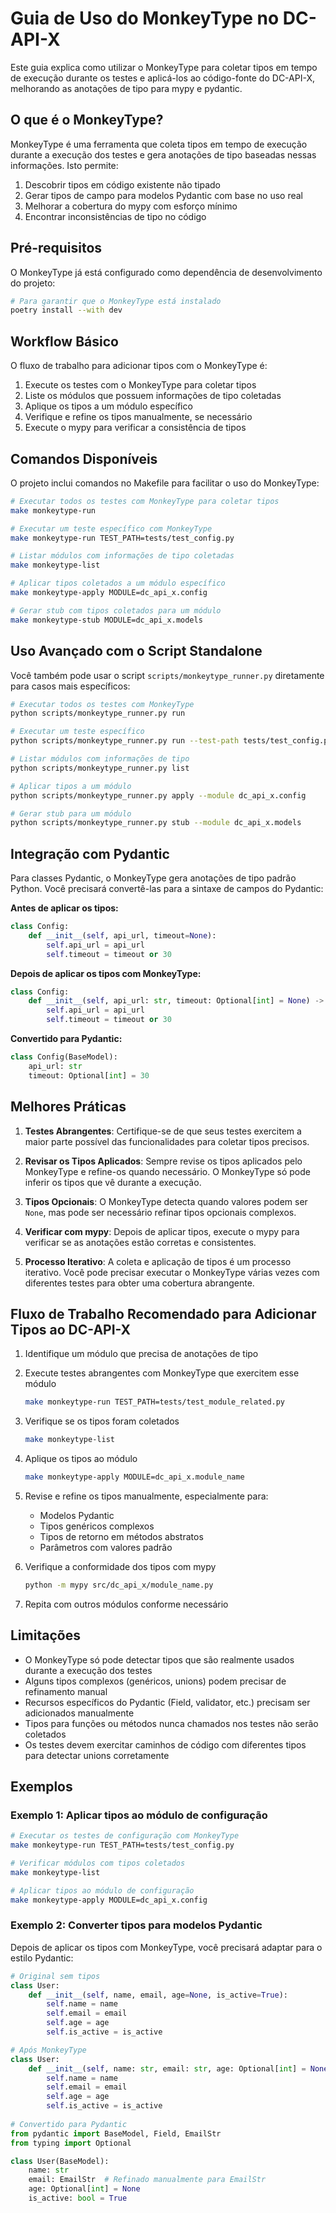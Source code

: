 # Guia de Uso do MonkeyType no DC-API-X

Este guia explica como utilizar o MonkeyType para coletar tipos em tempo de execução durante os testes e aplicá-los ao código-fonte do DC-API-X, melhorando as anotações de tipo para mypy e pydantic.

## O que é o MonkeyType?

MonkeyType é uma ferramenta que coleta tipos em tempo de execução durante a execução dos testes e gera anotações de tipo baseadas nessas informações. Isto permite:

1. Descobrir tipos em código existente não tipado
2. Gerar tipos de campo para modelos Pydantic com base no uso real
3. Melhorar a cobertura do mypy com esforço mínimo
4. Encontrar inconsistências de tipo no código

## Pré-requisitos

O MonkeyType já está configurado como dependência de desenvolvimento do projeto:

```bash
# Para garantir que o MonkeyType está instalado
poetry install --with dev
```

## Workflow Básico

O fluxo de trabalho para adicionar tipos com o MonkeyType é:

1. Execute os testes com o MonkeyType para coletar tipos
2. Liste os módulos que possuem informações de tipo coletadas
3. Aplique os tipos a um módulo específico
4. Verifique e refine os tipos manualmente, se necessário
5. Execute o mypy para verificar a consistência de tipos

## Comandos Disponíveis

O projeto inclui comandos no Makefile para facilitar o uso do MonkeyType:

```bash
# Executar todos os testes com MonkeyType para coletar tipos
make monkeytype-run

# Executar um teste específico com MonkeyType
make monkeytype-run TEST_PATH=tests/test_config.py

# Listar módulos com informações de tipo coletadas
make monkeytype-list

# Aplicar tipos coletados a um módulo específico
make monkeytype-apply MODULE=dc_api_x.config

# Gerar stub com tipos coletados para um módulo
make monkeytype-stub MODULE=dc_api_x.models
```

## Uso Avançado com o Script Standalone

Você também pode usar o script `scripts/monkeytype_runner.py` diretamente para casos mais específicos:

```bash
# Executar todos os testes com MonkeyType
python scripts/monkeytype_runner.py run

# Executar um teste específico
python scripts/monkeytype_runner.py run --test-path tests/test_config.py

# Listar módulos com informações de tipo
python scripts/monkeytype_runner.py list

# Aplicar tipos a um módulo
python scripts/monkeytype_runner.py apply --module dc_api_x.config

# Gerar stub para um módulo
python scripts/monkeytype_runner.py stub --module dc_api_x.models
```

## Integração com Pydantic

Para classes Pydantic, o MonkeyType gera anotações de tipo padrão Python. Você precisará convertê-las para a sintaxe de campos do Pydantic:

**Antes de aplicar os tipos:**

```python
class Config:
    def __init__(self, api_url, timeout=None):
        self.api_url = api_url
        self.timeout = timeout or 30
```

**Depois de aplicar os tipos com MonkeyType:**

```python
class Config:
    def __init__(self, api_url: str, timeout: Optional[int] = None) -> None:
        self.api_url = api_url
        self.timeout = timeout or 30
```

**Convertido para Pydantic:**

```python
class Config(BaseModel):
    api_url: str
    timeout: Optional[int] = 30
```

## Melhores Práticas

1. **Testes Abrangentes**: Certifique-se de que seus testes exercitem a maior parte possível das funcionalidades para coletar tipos precisos.

2. **Revisar os Tipos Aplicados**: Sempre revise os tipos aplicados pelo MonkeyType e refine-os quando necessário. O MonkeyType só pode inferir os tipos que vê durante a execução.

3. **Tipos Opcionais**: O MonkeyType detecta quando valores podem ser `None`, mas pode ser necessário refinar tipos opcionais complexos.

4. **Verificar com mypy**: Depois de aplicar tipos, execute o mypy para verificar se as anotações estão corretas e consistentes.

5. **Processo Iterativo**: A coleta e aplicação de tipos é um processo iterativo. Você pode precisar executar o MonkeyType várias vezes com diferentes testes para obter uma cobertura abrangente.

## Fluxo de Trabalho Recomendado para Adicionar Tipos ao DC-API-X

1. Identifique um módulo que precisa de anotações de tipo
2. Execute testes abrangentes com MonkeyType que exercitem esse módulo

   ```bash
   make monkeytype-run TEST_PATH=tests/test_module_related.py
   ```

3. Verifique se os tipos foram coletados

   ```bash
   make monkeytype-list
   ```

4. Aplique os tipos ao módulo

   ```bash
   make monkeytype-apply MODULE=dc_api_x.module_name
   ```

5. Revise e refine os tipos manualmente, especialmente para:
   - Modelos Pydantic
   - Tipos genéricos complexos
   - Tipos de retorno em métodos abstratos
   - Parâmetros com valores padrão
6. Verifique a conformidade dos tipos com mypy

   ```bash
   python -m mypy src/dc_api_x/module_name.py
   ```

7. Repita com outros módulos conforme necessário

## Limitações

- O MonkeyType só pode detectar tipos que são realmente usados durante a execução dos testes
- Alguns tipos complexos (genéricos, unions) podem precisar de refinamento manual
- Recursos específicos do Pydantic (Field, validator, etc.) precisam ser adicionados manualmente
- Tipos para funções ou métodos nunca chamados nos testes não serão coletados
- Os testes devem exercitar caminhos de código com diferentes tipos para detectar unions corretamente

## Exemplos

### Exemplo 1: Aplicar tipos ao módulo de configuração

```bash
# Executar os testes de configuração com MonkeyType
make monkeytype-run TEST_PATH=tests/test_config.py

# Verificar módulos com tipos coletados
make monkeytype-list

# Aplicar tipos ao módulo de configuração
make monkeytype-apply MODULE=dc_api_x.config
```

### Exemplo 2: Converter tipos para modelos Pydantic

Depois de aplicar os tipos com MonkeyType, você precisará adaptar para o estilo Pydantic:

```python
# Original sem tipos
class User:
    def __init__(self, name, email, age=None, is_active=True):
        self.name = name
        self.email = email
        self.age = age
        self.is_active = is_active

# Após MonkeyType
class User:
    def __init__(self, name: str, email: str, age: Optional[int] = None, is_active: bool = True) -> None:
        self.name = name
        self.email = email
        self.age = age
        self.is_active = is_active
        
# Convertido para Pydantic
from pydantic import BaseModel, Field, EmailStr
from typing import Optional

class User(BaseModel):
    name: str
    email: EmailStr  # Refinado manualmente para EmailStr
    age: Optional[int] = None
    is_active: bool = True 
